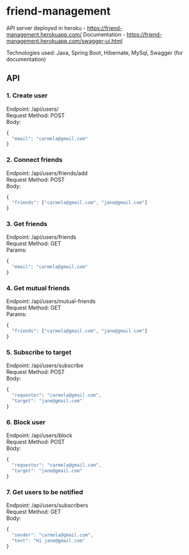 # friend-management

API server deployed in heroku - https://friend-management.herokuapp.com/
Documentation - https://friend-management.herokuapp.com/swagger-ui.html

Technologies used: Java, Spring Boot, Hibernate, MySql, Swagger (for documentation)

## API
### 1. Create user
Endpoint: /api/users/  
Request Method: POST  
Body: 
```js
{
  "email": "carmela@gmail.com"
}
```
### 2. Connect friends
Endpoint: /api/users/friends/add  
Request Method: POST  
Body:
```js
{
  "friends": ["carmela@gmail.com", "jane@gmail.com"]
}
```

### 3. Get friends
Endpoint: /api/users/friends  
Request Method: GET  
Params:
```js
{
  "email": "carmela@gmail.com"
}
```

### 4. Get mutual friends
Endpoint: /api/users/mutual-friends  
Request Method: GET  
Params:
```js
{
  "friends": ["carmela@gmail.com", "jane@gmail.com"]
}
```

### 5. Subscribe to target
Endpoint: /api/users/subscribe    
Request Method: POST  
Body:  
```js
{
  "requestor": "carmela@gmail.com",
  "target": "jane@gmail.com"
}
```

### 6. Block user
Endpoint: /api/users/block  
Request Method: POST  
Body:
```js
{
  "requestor": "carmela@gmail.com",
  "target": "jane@gmail.com"
}
```
### 7. Get users to be notified
Endpoint: /api/users/subscribers  
Request Method: GET  
Body:
```js
{
  "sender": "carmela@gmail.com",
  "text": "Hi jane@gmail.com"
}
```
